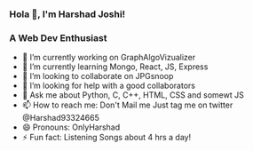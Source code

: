 ### Hola 👋, I'm Harshad Joshi!
### A Web Dev Enthusiast

- 🔭 I’m currently working on GraphAlgoVizualizer
- 🌱 I’m currently learning Mongo, React, JS, Express
- 👯 I’m looking to collaborate on JPGsnoop
- 🤔 I’m looking for help with a good collaborators
- 💬 Ask me about Python, C, C++, HTML, CSS and somewt JS
- 📫 How to reach me: Don't Mail me Just tag me on twitter @Harshad93324665
- 😄 Pronouns: OnlyHarshad
- ⚡ Fun fact: Listening Songs about 4 hrs a day!

